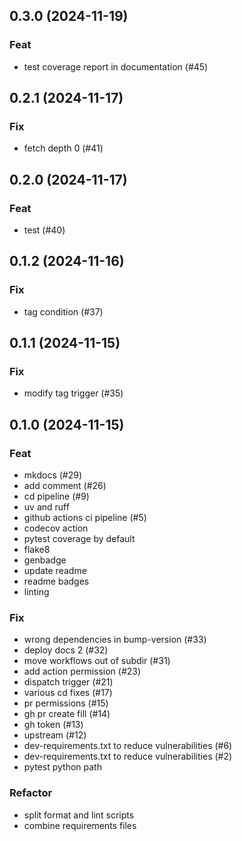 ## 0.3.0 (2024-11-19)

### Feat

- test coverage report in documentation (#45)

## 0.2.1 (2024-11-17)

### Fix

- fetch depth 0 (#41)

## 0.2.0 (2024-11-17)

### Feat

- test (#40)

## 0.1.2 (2024-11-16)

### Fix

- tag condition (#37)

## 0.1.1 (2024-11-15)

### Fix

- modify tag trigger (#35)

## 0.1.0 (2024-11-15)

### Feat

- mkdocs (#29)
- add comment (#26)
- cd pipeline (#9)
- uv and ruff
- github actions ci pipeline (#5)
- codecov action
- pytest coverage by default
- flake8
- genbadge
- update readme
- readme badges
- linting

### Fix

- wrong dependencies in bump-version (#33)
- deploy docs 2 (#32)
- move workflows out of subdir (#31)
- add action permission (#23)
- dispatch trigger (#21)
- various cd fixes (#17)
- pr permissions (#15)
- gh pr create fill (#14)
- gh token (#13)
- upstream (#12)
- dev-requirements.txt to reduce vulnerabilities (#6)
- dev-requirements.txt to reduce vulnerabilities (#2)
- pytest python path

### Refactor

- split format and lint scripts
- combine requirements files
